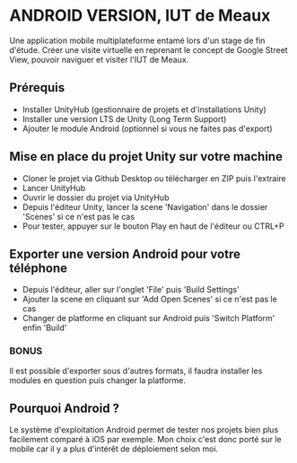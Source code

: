 # ANDROID VERSION, IUT de Meaux
Une application mobile multiplateforme entamé lors d'un stage de fin d'étude. Créer une visite virtuelle en reprenant le concept de Google Street View, pouvoir naviguer et visiter l'IUT de Meaux.

## Prérequis

- Installer UnityHub (gestionnaire de projets et d'installations Unity)
- Installer une version LTS de Unity (Long Term Support)
- Ajouter le module Android (optionnel si vous ne faites pas d'export)

## Mise en place du projet Unity sur votre machine 
- Cloner le projet via Github Desktop ou télécharger en ZIP puis l'extraire
- Lancer UnityHub
- Ouvrir le dossier du projet via UnityHub 
- Depuis l'éditeur Unity, lancer la scene 'Navigation' dans le dossier 'Scenes' si ce n'est pas le cas
- Pour tester, appuyer sur le bouton Play en haut de l'éditeur ou CTRL+P

## Exporter une version Android pour votre téléphone
- Depuis l'éditeur, aller sur l'onglet 'File' puis 'Build Settings'
- Ajouter la scene en cliquant sur 'Add Open Scenes' si ce n'est pas le cas
- Changer de platforme en cliquant sur Android puis 'Switch Platform' enfin 'Build'
### BONUS
Il est possible d'exporter sous d'autres formats, il faudra installer les modules en question puis changer la platforme.

## Pourquoi Android ?
Le système d'exploitation Android permet de tester nos projets bien plus facilement comparé à iOS par exemple. Mon choix c'est donc porté sur le mobile car il y a plus d'intérêt de déploiement selon moi.

